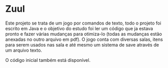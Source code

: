 # Zuul

Este projeto se trata de um jogo por comandos de texto, todo o projeto foi escrito em Java e o objetivo do estudo foi ler um código que ja estava pronto e fazer várias mudanças para otimiza-lo (todas as mudanças estão anexadas no outro arquivo em pdf). O jogo conta com diversas salas, itens para serem usados nas sala e até mesmo um sistema de save através de um arquivo texto.


O código inicial também está disponível.
